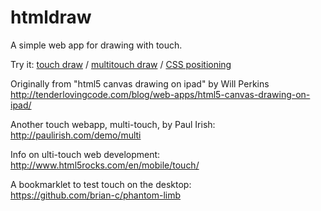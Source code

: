 htmldraw
========

A simple web app for drawing with touch.

Try it: 
[touch draw](http://htmlpreview.github.io/?https://github.com/kaicarver/htmldraw/blob/master/draw.html) /
[multitouch draw](http://rawgit.com/kaicarver/htmldraw/master/multidraw.html) /
[CSS positioning](http://rawgit.com/kaicarver/htmldraw/master/positioning.html)


Originally from "html5 canvas drawing on ipad" by Will Perkins  
http://tenderlovingcode.com/blog/web-apps/html5-canvas-drawing-on-ipad/

Another touch webapp, multi-touch, by Paul Irish:  
http://paulirish.com/demo/multi

Info on ulti-touch web development:  
http://www.html5rocks.com/en/mobile/touch/

A bookmarklet to test touch on the desktop:  
https://github.com/brian-c/phantom-limb

